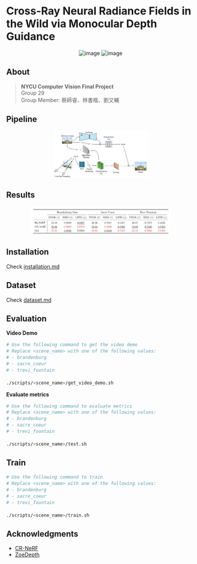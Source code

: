 # Cross-Ray Neural Radiance Fields in the Wild via Monocular Depth Guidance

<p align="center">
  <img src="./assets/trevi_fountain.gif" alt="image" style="width: 45%;">
  <img src="./assets/brandenburg_gate.gif" alt="image" style="width: 45%;">
</p>

## About
> **NYCU Computer Vision Final Project**\
> Group 29\
> Group Member: 蔡師睿、林書楷、劉又輔

## Pipeline
<p align="center">
  <img src="./assets/pipeline.png" alt="image" style="width: 50%;">
</p>

## Results
<p align="center">
  <img src="./assets/metrics.png" alt="image" style="width: 75%;">
</p>

## Installation
Check [installation.md](https://github.com/Shukkai/CR-NeRF-via-Depth-Guidance/blob/main/docs/installation.md)

## Dataset
Check [dataset.md](https://github.com/Shukkai/CR-NeRF-via-Depth-Guidance/blob/main/docs/dataset.md)

## Evaluation
**Video Demo**
```bash
# Use the following command to get the video demo
# Replace <scene_name> with one of the following values:
# - brandenburg
# - sacre_coeur
# - trevi_fountain

./scripts/<scene_name>/get_video_demo.sh
```

**Evaluate metrics**
```bash
# Use the following command to evaluate metrics
# Replace <scene_name> with one of the following values:
# - brandenburg
# - sacre_coeur
# - trevi_fountain

./scripts/<scene_name>/test.sh
```

## Train
```bash
# Use the following command to train
# Replace <scene_name> with one of the following values:
# - brandenburg
# - sacre_coeur
# - trevi_fountain

./scripts/<scene_name>/train.sh
```

## Acknowledgments
- [CR-NeRF](https://github.com/YifYang993/CR-NeRF-PyTorch/tree/submit)
- [ZoeDepth](https://github.com/isl-org/ZoeDepth)
